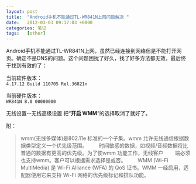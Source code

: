 ```yaml
---
layout: post
title:  "Android手机不能通过TL-WR841N上网问题解决 "
date:   2012-03-03 09:17:03 +0800
categories: 笔记
tags:   [other]
---
```

Android手机不能通过TL-WR841N上网，虽然已经连接到网络但是不能打开网页。确定不是DNS的问题。这个问题困扰了好久，找了好多方法都无效，最后终于找到有效的了：

当前软件版本：             
`4.17.12 Build 110705 Rel.36821n`

当前硬件版本：         
`WR841N 8.0 00000000`

无线设置--无线高级设置
把“**开启 WMM**”的选择取消了就好了。
 
附： 
 
> wmm(无线多媒体)是802.11e 标准的一个子集。wmm 允许无线通信根据数据类型定义一个优先级范围。
　　时间敏感的数据，如视频/音频数据将比普通的数据有更高的优先级。为了使wmm 功能工作，无线客户
　　端必须也支持wmm。客户可以根据需求选择是或否。
　　WMM (Wi-Fi MultiMedia) 是 Wi-Fi Alliance (WFA) 的 QoS 证书。WMM 一经启用，适配器便用它来支持 Wi-Fi 网络的优先级标记和排队功能。